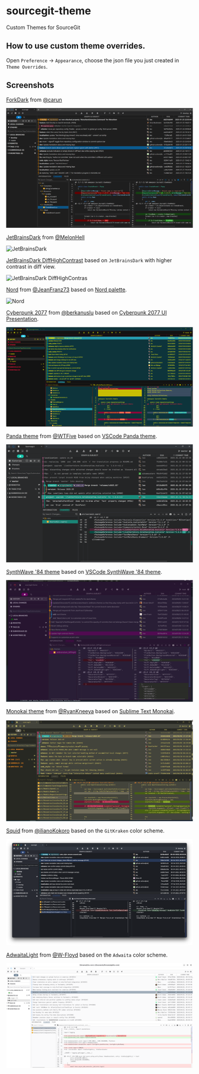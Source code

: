 # sourcegit-theme

Custom Themes for SourceGit

## How to use custom theme overrides.

Open `Preference` -> `Appearance`, choose the json file you just created in `Theme Overrides`.

## Screenshots

[ForkDark](./themes/ForkDark.json) from [@carun](https://github.com/carun)

![ForkDark](screenshots/ForkDark.png)

[JetBrainsDark](./themes/JetBrainsDark.json) from [@MelonHell](https://gist.github.com/MelonHell)

![JetBrainsDark](screenshots/JetBrainsDark.png)

[JetBrainsDark DiffHighContrast](./themes/JetBrainsDark_DiffHighContrast.json) based on `JetBrainsDark` with higher contrast in diff view.

![JetBrainsDark DiffHighContras](screenshots/JetBrainsDark_DiffHighContrast.png)

[Nord](./themes/Nord.json) from [@JeanFranz73](https://gist.github.com/JeanFranz73) based on [Nord palette](https://github.com/nordtheme/nord).

![Nord](screenshots/Nord.png)

[Cyberpunk 2077](./themes/Cyberpunk2077.json) from [@berkanuslu](https://github.com/berkanuslu) based on [Cyberpunk 2077 UI Presentation](https://www.artstation.com/artwork/18mLB8).

![Cyberpunk2077](screenshots/Cyberpunk2077.png)

[Panda theme](./themes/Panda.json) from [@WTFive](https://github.com/wtfive) based on [VSCode Panda theme](https://marketplace.visualstudio.com/items?itemName=tinkertrain.theme-panda).

![Panda theme](screenshots/Panda.png)

[SynthWave '84 theme](./themes/Synthwave84.json) based on [VSCode SynthWave '84 theme](https://marketplace.visualstudio.com/items?itemName=RobbOwen.synthwave-vscode).

![SynthWave '84 theme](screenshots/Synthwave84.png)

[Monokai theme](./themes/Monokai.json) from [@RyanKneeya](https://github.com/RyanKneeya) based on [Sublime Text Monokai](https://github.com/gerardroche/sublime-monokai-free).

![Monokai theme](screenshots/Monokai.png)

[Squid](./themes/Squid.json) from [@ilianoKokoro](https://github.com/ilianoKokoro) based on the `GitKraken` color scheme.

![Squid](screenshots/Squid.png)

[AdwaitaLight](./themes/AdwaitaLight.json) from [@W-Floyd](https://github.com/W-Floyd) based on the `Adwaita` color scheme.

![AdwaitaLight](screenshots/AdwaitaLight.png)